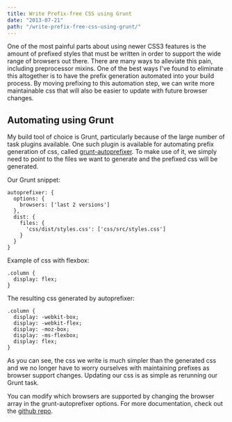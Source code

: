 ```yaml
---
title: Write Prefix-free CSS using Grunt
date: "2013-07-21"
path: "/write-prefix-free-css-using-grunt/"
---
```


One of the most painful parts about using newer CSS3 features is the amount of prefixed styles that must be written in order to support the wide range of browsers out there.  There are many ways to alleviate this pain, including preprocessor mixins.  One of the best ways I've found to eliminate this altogether is to have the prefix generation automated into your build process.  By moving prefixing to this automation step, we can write more maintainable css that will also be easier to update with future browser changes.

## Automating using Grunt
My build tool of choice is Grunt, particularly because of the large number of task plugins available.  One such plugin is available for automating prefix generation of css, called [grunt-autoprefixer](https://github.com/nDmitry/grunt-autoprefixer).  To make use of it, we simply need to point to the files we want to generate and the prefixed css will be generated.

Our Grunt snippet:

    autoprefixer: {
      options: {
        browsers: ['last 2 versions']
      },
      dist: {
        files: {
          'css/dist/styles.css': ['css/src/styles.css']
        }
      }
    }

Example of css with flexbox:

    .column {
      display: flex;
    }

The resulting css generated by autoprefixer:

    .column {
      display: -webkit-box;
      display: -webkit-flex;
      display: -moz-box;
      display: -ms-flexbox;
      display: flex;
    }

As you can see, the css we write is much simpler than the generated css and we no longer have to worry ourselves with maintaining prefixes as browser support changes.  Updating our css is as simple as rerunning our Grunt task.

You can modify which browsers are supported by changing the browser array in the grunt-autoprefixer options.  For more documentation, check out the [github repo](https://github.com/nDmitry/grunt-autoprefixer).

